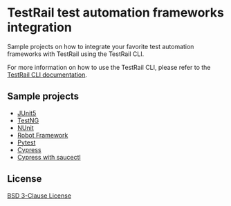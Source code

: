 # TestRail test automation frameworks integration
Sample projects on how to integrate your favorite test automation frameworks with TestRail using the TestRail CLI.

For more information on how to use the TestRail CLI, please refer to the [TestRail CLI documentation](https://support.gurock.com/hc/en-us/articles/7146548750868).

## Sample projects

- [JUnit5](https://github.com/gurock/automation-frameworks-integration/blob/main/samples/java/junit5)
- [TestNG](https://github.com/gurock/automation-frameworks-integration/blob/main/samples/java/testng)
- [NUnit](https://github.com/gurock/automation-frameworks-integration/blob/main/samples/dotnet/nunit)
- [Robot Framework](https://github.com/gurock/automation-frameworks-integration/tree/main/samples/robotframework)
- [Pytest](https://github.com/gurock/automation-frameworks-integration/tree/main/samples/python/pytest)
- [Cypress](https://github.com/gurock/automation-frameworks-integration/tree/main/samples/javascript/cypress)
- [Cypress with saucectl](https://github.com/gurock/automation-frameworks-integration/tree/main/samples/javascript/cypress-saucectl)


## License
[BSD 3-Clause License](https://github.com/gurock/automation-frameworks-integration/tree/main/LICENSE.md)
